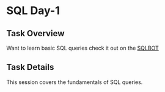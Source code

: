 # SQL Day-1

## Task Overview
Want to learn basic SQL queries check it out on the [SQLBOT](https://sqlbolt.com/)

## Task Details
This session covers the fundamentals of SQL queries.
